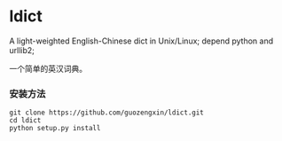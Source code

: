 ldict
=====

A light-weighted English-Chinese dict in Unix/Linux; depend python and urllib2;

一个简单的英汉词典。


### 安装方法

```shell
git clone https://github.com/guozengxin/ldict.git
cd ldict
python setup.py install
```
